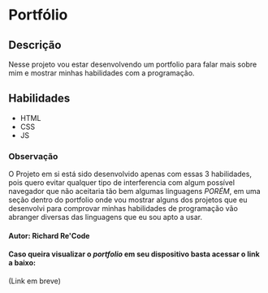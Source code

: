 # Portfólio

## Descrição
Nesse projeto vou estar desenvolvendo um portfolio para falar mais sobre mim e mostrar minhas habilidades com a programação.

## Habilidades
- HTML
- CSS
- JS

### Observação
O Projeto em si está sido desenvolvido apenas com essas 3 habilidades, pois quero evitar qualquer tipo de interferencia com algum possível navegador que não aceitaria tão bem algumas linguagens
*PORÉM*, em uma seção dentro do portfolio onde vou mostrar alguns dos projetos que eu desenvolvi para comprovar minhas habilidades de programação vão abranger diversas das linguagens que eu sou apto a usar.

#### Autor: Richard Re'Code

#### Caso queira visualizar o *portfolio* em seu dispositivo basta acessar o link a baixo:
(Link em breve)
